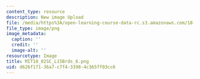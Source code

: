 ```yaml
---
content_type: resource
description: New image Upload
file: /media/https%3A/open-learning-course-data-rc.s3.amazonaws.com/18-02sc-multivariable-calculus-fall-2010/d626f17136a7c7f433984c365ff03cc6_MIT18_02SC_L15Brds_6.png
file_type: image/png
image_metadata:
  caption: ''
  credit: ''
  image-alt: ''
resourcetype: Image
title: MIT18_02SC_L15Brds_6.png
uid: d626f171-36a7-c7f4-3398-4c365ff03cc6
---
```

